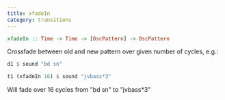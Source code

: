 ```yaml
---
title: xfadeIn
category: transitions
---
```


```haskell
xfadeIn :: Time -> Time -> [OscPattern] -> OscPattern
```

Crossfade between old and new pattern over given number of cycles, e.g.:

```haskell
d1 $ sound "bd sn"

t1 (xfadeIn 16) $ sound "jvbass*3"
```

Will fade over 16 cycles from "bd sn" to "jvbass*3"
